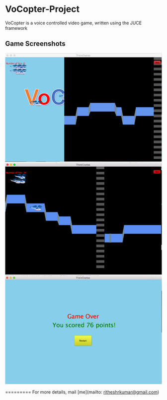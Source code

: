 # VoCopter-Project
VoCopter is a voice controlled video game, written using the JUCE framework

## Game Screenshots
![screenshot1](https://raw.githubusercontent.com/RitheshKumar/VoCopter-Project/master/Media/gameBegin.png)
![screenshot2](https://raw.githubusercontent.com/RitheshKumar/VoCopter-Project/master/Media/gamePlay.png)
![screenshot3](https://raw.githubusercontent.com/RitheshKumar/VoCopter-Project/master/Media/gameOver.png)

=========
For more details, mail [me](mailto: ritheshrkumar@gmail.com)


